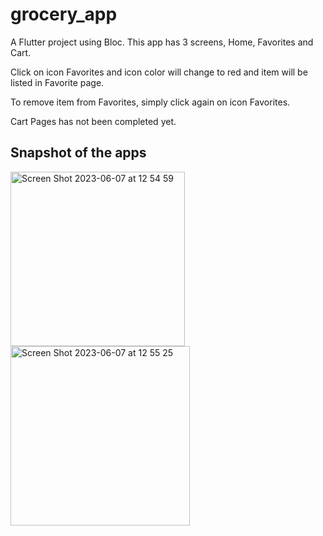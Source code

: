 # grocery_app

A Flutter project using Bloc. This app has 3 screens, Home, Favorites and Cart.

Click on icon Favorites and icon color will change to red and item will be listed in Favorite page.

To remove item from Favorites, simply click again on icon Favorites.

Cart Pages has not been completed yet.

## Snapshot of the apps

<img width="279" alt="Screen Shot 2023-06-07 at 12 54 59" src="https://github.com/LilyanaShu/grocery_app/assets/132737700/73275edf-cedd-491e-ad72-86d875df211f">

<img width="287" alt="Screen Shot 2023-06-07 at 12 55 25" src="https://github.com/LilyanaShu/grocery_app/assets/132737700/c69565f6-1eae-4bb2-a657-573e899ed95e">

